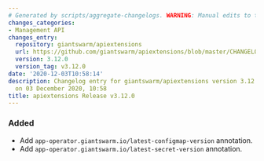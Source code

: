 ```yaml
---
# Generated by scripts/aggregate-changelogs. WARNING: Manual edits to this files will be overwritten.
changes_categories:
- Management API
changes_entry:
  repository: giantswarm/apiextensions
  url: https://github.com/giantswarm/apiextensions/blob/master/CHANGELOG.md#3120---2020-12-03
  version: 3.12.0
  version_tag: v3.12.0
date: '2020-12-03T10:58:14'
description: Changelog entry for giantswarm/apiextensions version 3.12.0, published
  on 03 December 2020, 10:58
title: apiextensions Release v3.12.0
---
```


### Added
- Add `app-operator.giantswarm.io/latest-configmap-version` annotation.
- Add `app-operator.giantswarm.io/latest-secret-version` annotation.
